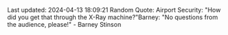 Last updated: 2024-04-13 18:09:21
Random Quote: Airport Security: "How did you get that through the X-Ray machine?"Barney: "No questions from the audience, please!" - Barney Stinson